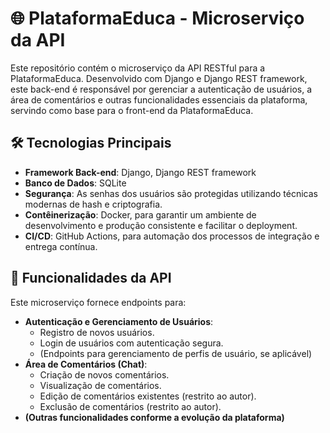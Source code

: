 # 🌐 PlataformaEduca - Microserviço da API

Este repositório contém o microserviço da API RESTful para a PlataformaEduca. Desenvolvido com Django e Django REST framework, este back-end é responsável por gerenciar a autenticação de usuários, a área de comentários e outras funcionalidades essenciais da plataforma, servindo como base para o front-end da PlataformaEduca.

## 🛠️ Tecnologias Principais

*   **Framework Back-end**: Django, Django REST framework
*   **Banco de Dados**: SQLite
*   **Segurança**: As senhas dos usuários são protegidas utilizando técnicas modernas de hash e criptografia.
*   **Contêinerização**: Docker, para garantir um ambiente de desenvolvimento e produção consistente e facilitar o deployment.
*   **CI/CD**: GitHub Actions, para automação dos processos de integração e entrega contínua.

## 🚀 Funcionalidades da API

Este microserviço fornece endpoints para:

*   **Autenticação e Gerenciamento de Usuários**:
    *   Registro de novos usuários.
    *   Login de usuários com autenticação segura.
    *   (Endpoints para gerenciamento de perfis de usuário, se aplicável)
*   **Área de Comentários (Chat)**:
    *   Criação de novos comentários.
    *   Visualização de comentários.
    *   Edição de comentários existentes (restrito ao autor).
    *   Exclusão de comentários (restrito ao autor).
*   **(Outras funcionalidades conforme a evolução da plataforma)**
